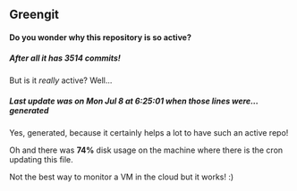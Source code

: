 ## Greengit

#### Do you wonder why this repository is so active?

##### After all it has 3514 commits!

But is it *really* active? Well...

##### Last update was on Mon Jul 8 at 6:25:01 when those lines were... generated

Yes, generated, because it certainly helps a lot to have such an active repo!

Oh and there was **74%** disk usage on the machine
where there is the cron updating this file.

Not the best way to monitor a VM in the cloud but it works! :)
